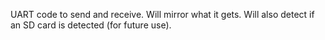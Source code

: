 UART code to send and receive.  Will mirror what it gets.  Will also detect if an SD card is detected (for future use).
